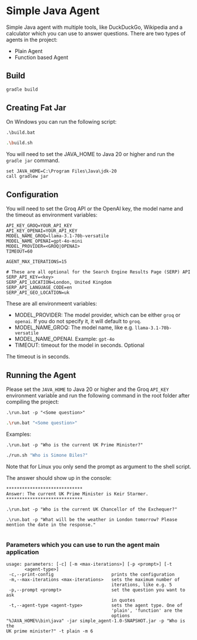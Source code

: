 # Simple Java Agent

Simple Java agent with multiple tools, like DuckDuckGo, Wikipedia and a calculator which you can use to answer questions. There are two types of agents in the project:

- Plain Agent
- Function based Agent

## Build

```bash
gradle build
```

## Creating Fat Jar

On Windows you can run the following script:

```batch
.\build.bat
```

```bash
.\build.sh
```

You will need to set the JAVA_HOME to Java 20 or higher and run the `gradle jar` command.

```
set JAVA_HOME=C:\Program Files\Java\jdk-20
call gradlew jar
```

## Configuration

You will need to set the Groq API or the OpenAI key, the model name and the timeout as environment variables:

```
API_KEY_GROQ=YOUR_API_KEY
API_KEY_OPENAI=YOUR_API_KEY
MODEL_NAME_GROQ=llama-3.1-70b-versatile
MODEL_NAME_OPENAI=gpt-4o-mini
MODEL_PROVIDER=<GROQ|OPENAI>
TIMEOUT=60

AGENT_MAX_ITERATIONS=15

# These are all optional for the Search Engine Results Page (SERP) API
SERP_API_KEY=<key>
SERP_API_LOCATION=London, United Kingdom
SERP_API_LANGUAGE_CODE=en
SERP_API_GEO_LOCATION=uk
```

These are all environmeent variables:

- MODEL_PROVIDER: The model provider, which can be either `groq` or `openai`. If you do not specify it, it will default to `groq`.
- MODEL_NAME_GROQ: The model name, like e.g. `llama-3.1-70b-versatile`
- MODEL_NAME_OPENAI. Example: `gpt-4o`
- TIMEOUT: timeout for the model in seconds. Optional

The timeout is in seconds.


## Running the Agent

Please set the `JAVA_HOME` to Java 20 or higher and the Groq `API_KEY` environment variable and run the following command in the root folder after compiling the project:

```batch
.\run.bat -p "<Some question>"
```

```bash
.\run.bat "<Some question>"
```

Examples:

```batch
.\run.bat -p "Who is the current UK Prime Minister?"
```

```bash
./run.sh "Who is Simone Biles?"
```

Note that for Linux you only send the prompt as argument to the shell script.

The answer should show up in the console:

```
*****************************
Answer: The current UK Prime Minister is Keir Starmer.
*****************************
```

```batch
.\run.bat -p "Who is the current UK Chancellor of the Exchequer?"
```

```batch
.\run.bat -p "What will be the weather in London tomorrow? Please mention the date in the response."
```

```batch
```

### Parameters which you can use to run the agent main application

```
usage: parameters: [-c] [-m <max-iterations>] [-p <prompt>] [-t
       <agent-type>]
 -c,--print-config                      prints the configuration
 -m,--max-iterations <max-iterations>   sets the maximum number of
                                        iterations, like e.g. 5
 -p,--prompt <prompt>                   set the question you want to ask
                                        in quotes
 -t,--agent-type <agent-type>           sets the agent type. One of
                                        'plain', 'function' are the
                                        options
"%JAVA_HOME%\bin\java" -jar simple_agent-1.0-SNAPSHOT.jar -p "Who is the
UK prime minister?" -t plain -m 6

```